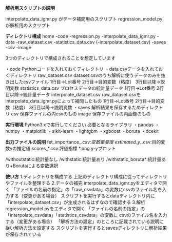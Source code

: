 **解析用スクリプトの説明**

interpolate_data_igmr.py がデータ補間用のスクリプト
regression_model.py が解析用のスクリプト

**ディレクトリ構成**
home
    -code
        -regression.py
        -interpolate_data_igmr.py
    -data
        -raw_dataset.csv
        -statistics_data.csv
        (-interpolate_dataset.csv)
    -saves
        -csv
        -image

3つのディレクトリで構成されることを想定しています

・code
    Pythonコードを入れておくディレクトリ
・data
    csvデータを入れておくディレクトリ
    raw_dataset.csv
        dataset.csvのうち解析に使うデータのみを抜き出したcsvファイル
        1行目->Lot番号
        2行目->目的変数（粘度）
        3行目以降->説明変数
    statistics_data.csv
        プロセスデータの統計量データ
        1行目->Lot番号
        2行目以降->統計量データ
    interpolate_dataset.csv
        raw_dataset.csvをinterpolate_data_igmr.pyによって補間したもの
        1行目->Lot番号
        2行目->目的変数（粘度）
        3行目以降->説明変数
・saves
    解析結果を保存するためディレクトリ
    csv
        保存ファイルの内csvのもの
    image
        保存ファイルの内画像のもの

**実行環境**
Python3.xで実行してください
必要となるライブラリ
・pandas
・numpy
・matplotlib
・sikit-learn
・lightgbm
・xgboost
・boruta
・dcekit

**出力ファイルの説明**
fet_importance_*.csv:変数重要度
estimated_y_*.csv:目的変数yの推定値
scores_*.csv:評価指標
*.png:y-yプロット

/withoutstatic:統計量なし
/withstatic:統計量あり
/withstatic_boruta*:統計量あり+Borutaによる変数選択

**使い方**
1.ディレクトリを構成する
    上記のディレクトリ構成に従ってディレクトリやファイルを整理する
2.データの補完
    interpolate_data_igmr.pyをエディタで開く
    「ファイルの名前の指定」の「raw_csvdata」の変数にcsvのファイル名を入力する（変更がある場合）
    スクリプトを実行するとdataディレクトリ内に「interpolate_dataset.csv」が生成されるはずなので確認する
3.解析
    regression_model.pyをエディタで開く
    「ファイルの名前の指定」の「interpolate_csvdata」「statistics_csvdata」の変数に
    csvのファイル名を入力する（変更がある場合）
    「解析方法の設定」のところに記載されている説明に従い解析方法を設定する
    スクリプトを実行するとsavesディレクトリに解析結果が保存されている
